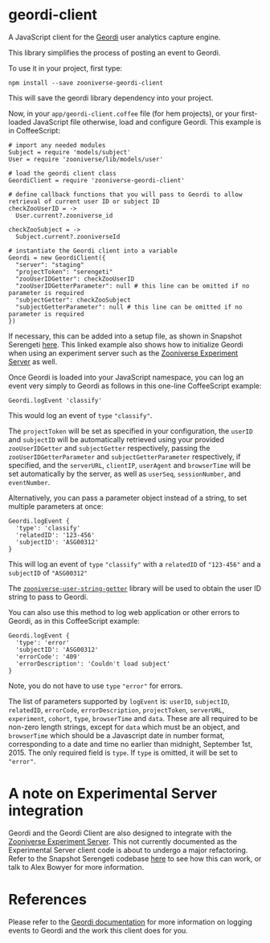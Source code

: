 # geordi-client
A JavaScript client for the [Geordi](https://github.com/zooniverse/geordi) user analytics capture engine.

This library simplifies the process of posting an event to Geordi.

To use it in your project, first type:

```
npm install --save zooniverse-geordi-client
```

This will save the geordi library dependency into your project.

Now, in your `app/geordi-client.coffee` file (for hem projects), or your first-loaded JavaScript file otherwise, load and configure Geordi. This example is in CoffeeScript:

```
# import any needed modules
Subject = require 'models/subject'
User = require 'zooniverse/lib/models/user'

# load the geordi client class
GeordiClient = require 'zooniverse-geordi-client'

# define callback functions that you will pass to Geordi to allow retrieval of current user ID or subject ID
checkZooUserID = ->
  User.current?.zooniverse_id

checkZooSubject = ->
  Subject.current?.zooniverseId

# instantiate the Geordi client into a variable
Geordi = new GeordiClient({
  "server": "staging"
  "projectToken": "serengeti"
  "zooUserIDGetter": checkZooUserID
  "zooUserIDGetterParameter": null # this line can be omitted if no parameter is required
  "subjectGetter": checkZooSubject
  "subjectGetterParameter": null # this line can be omitted if no parameter is required
})
```
If necessary, this can be added into a setup file, as shown in Snapshot Serengeti [here](https://github.com/alexbfree/Serengeti/blob/converting-geordi-to-component/app/lib/geordi_and_experiments_setup.coffee). This linked example also shows how to initialize Geordi when using an experiment server such as the [Zooniverse Experiment Server](https://github.com/zooniverse/ZooniverseExperimentServer) as well. 

Once Geordi is loaded into your JavaScript namespace, you can log an event very simply to Geordi as follows in this one-line CoffeeScript example:
```
Geordi.logEvent 'classify'
```
This would log an event of `type` `"classify"`.

The `projectToken` will be set as specified in your configuration, the `userID` and `subjectID` will be automatically retrieved using your provided `zooUserIDGetter` and `subjectGetter` respectively, passing the `zooUserIDGetterParameter` and `subjectGetterParameter` respectively, if specified, and the `serverURL`, `clientIP`, `userAgent` and `browserTime` will be set automatically by the server, as well as `userSeq`, `sessionNumber`, and `eventNumber`.

Alternatively, you can pass a parameter object instead of a string, to set multiple parameters at once:
```
Geordi.logEvent {
  'type': 'classify'
  'relatedID': '123-456'
  'subjectID': 'ASG00312'
}
```
This will log an event of `type` `"classify"` with a `relatedID` of `"123-456"` and a `subjectID` of `"ASG00312"`

The [`zooniverse-user-string-getter`](https://github.com/zooniverse/zooniverse-user-string-getter) library will be used to obtain the user ID string to pass to Geordi. 

You can also use this method to log web application or other errors to Geordi, as in this CoffeeScript example:

```
Geordi.logEvent {
  'type': 'error'
  'subjectID': 'ASG00312'
  'errorCode': '409'
  'errorDescription': 'Couldn't load subject'
}
```

Note, you do not have to use `type` `"error"` for errors.

The list of parameters supported by `logEvent` is: `userID`, `subjectID`, `relatedID`, `errorCode`, `errorDescription`, `projectToken`, `serverURL`, `experiment`, `cohort`, `type`, `browserTime` and `data`. These are all required to be non-zero length strings, except for `data` which must be an object, and `browserTime` which should be a Javascript date in number format, corresponding to a date and time no earlier than midnight, September 1st, 2015.
The only required field is `type`. If `type` is omitted, it will be set to `"error"`.

# A note on Experimental Server integration

Geordi and the Geordi Client are also designed to integrate with the [Zooniverse Experiment Server](https://github.com/zooniverse/ZooniverseExperimentServer). This not currently documented as the Experimental Server client code is about to undergo a major refactoring.
Refer to the Snapshot Serengeti codebase [here](https://github.com/alexbfree/Serengeti/blob/converting-geordi-to-component/app/lib/geordi_and_experiments_setup.coffee) to see how this can work, or talk to Alex Bowyer for more information.

# References

Please refer to the [Geordi documentation](https://github.com/zooniverse/geordi/blob/master/README.md) for more information on logging events to Geordi and the work this client does for you.